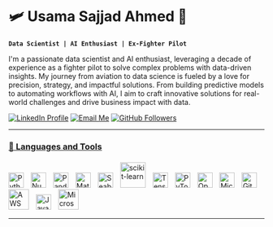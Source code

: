 # 🛩️ Usama Sajjad Ahmed 🤖 

**`Data Scientist | AI Enthusiast | Ex-Fighter Pilot`**

I'm a passionate data scientist and AI enthusiast, leveraging a decade of experience as a fighter pilot to solve complex problems with data-driven insights. My journey from aviation to data science is fueled by a love for precision, strategy, and impactful solutions. From building predictive models to automating workflows with AI, I aim to craft innovative solutions for real-world challenges and drive business impact with data.

   <p align="left">
      <a href="https://www.linkedin.com/in/usama-sajjad-ahmed/">
         <img alt="LinkedIn Profile" title="Connect with me on LinkedIn" src="https://custom-icon-badges.demolab.com/badge/-Connect-blue?style=for-the-badge&logo=linkedin&logoColor=white"/></a> 
      <a href="mailto:usamasajjadahmed19@gmail.com">
         <img alt="Email Me" title="Email Me" src="https://custom-icon-badges.demolab.com/badge/-Email-red?style=for-the-badge&logo=gmail&logoColor=white"/></a> 
      <a href="https://github.com/usamasajjadahmed">
         <img alt="GitHub Followers" title="Follow me on GitHub" src="https://custom-icon-badges.demolab.com/github/followers/usamasajjadahmed?color=236ad3&labelColor=1155ba&style=for-the-badge&logo=person-add&label=Follow&logoColor=white"/></a>
      <a href="https://github.com/usamasajjadahmed?tab=repositories&sort=stargazers">
   </p>

---

### 🧰 Languages and Tools
  
<p>
  <a href="https://www.python.org/" target="_blank" style="text-decoration: none;">
    <img src="https://cdn.jsdelivr.net/gh/devicons/devicon/icons/python/python-original.svg" alt="Python" title="Python" style="padding-right: 10px; width: 30px;" />
  </a>
  <a href="https://numpy.org/" target="_blank" style="text-decoration: none;">
    <img src="https://cdn.jsdelivr.net/gh/devicons/devicon/icons/numpy/numpy-original.svg" alt="NumPy" title="NumPy" style="padding-right: 10px; width: 30px;" />
  </a>
  <a href="https://pandas.pydata.org/" target="_blank" style="text-decoration: none;">
    <img src="https://cdn.jsdelivr.net/gh/devicons/devicon/icons/pandas/pandas-original.svg" alt="Pandas" title="Pandas" style="padding-right: 10px; width: 30px;" />
  </a>
  <a href="https://matplotlib.org/" target="_blank" style="text-decoration: none;">
    <img src="https://upload.wikimedia.org/wikipedia/commons/thumb/0/01/Created_with_Matplotlib-logo.svg/2048px-Created_with_Matplotlib-logo.svg.png" alt="Matplotlib" title="Matplotlib" style="padding-right: 10px; width: 30px;" />
  </a>
  <a href="https://seaborn.pydata.org/" target="_blank" style="text-decoration: none;">
    <img src="https://seaborn.pydata.org/_images/logo-mark-lightbg.svg" alt="Seaborn" title="Seaborn" style="padding-right: 10px; width: 30px;" />
  </a>
  <a href="https://scikit-learn.org/" target="_blank" style="text-decoration: none;">
    <img src="https://scikit-learn.org/stable/_static/scikit-learn-logo-small.png" alt="scikit-learn" title="scikit-learn" style="padding-right: 10px; padding-top: 5px; width: 50px;" />
  </a>
  <a href="https://www.tensorflow.org/" target="_blank" style="text-decoration: none;">
    <img src="https://cdn.jsdelivr.net/gh/devicons/devicon/icons/tensorflow/tensorflow-original.svg" alt="TensorFlow" title="TensorFlow" style="padding-right: 10px; width: 30px;" />
  </a>
  <a href="https://pytorch.org/" target="_blank" style="text-decoration: none;">
    <img src="https://cdn.jsdelivr.net/gh/devicons/devicon/icons/pytorch/pytorch-original.svg" alt="PyTorch" title="PyTorch" style="padding-right: 10px; width: 30px;" />
  </a>
  <a href="https://opencv.org/" target="_blank" style="text-decoration: none;">
    <img src="https://cdn.jsdelivr.net/gh/devicons/devicon/icons/opencv/opencv-original.svg" alt="OpenCV" title="OpenCV" style="padding-right: 10px; width: 30px;" />
  </a>
  <a href="https://www.microsoft.com/en-us/sql-server" target="_blank" style="text-decoration: none;">
    <img src="https://www.svgrepo.com/show/303229/microsoft-sql-server-logo.svg" alt="Microsoft SQL Server" title="Microsoft SQL Server" style="padding-right: 10px; width: 30px;" />
  </a>
  <a href="https://git-scm.com/" target="_blank" style="text-decoration: none;">
    <img src="https://cdn.jsdelivr.net/gh/devicons/devicon/icons/git/git-original.svg" alt="Git" title="Git" style="padding-right: 10px; width: 30px;" />
  </a>
  <a href="https://aws.amazon.com/" target="_blank" style="text-decoration: none;">
    <img src="https://logos-world.net/wp-content/uploads/2021/08/Amazon-Web-Services-AWS-Emblem.png" alt="AWS" title="AWS" style="padding-right: 10px; width: 40px;" />
  </a>
  <a href="https://www.javascript.com/" target="_blank" style="text-decoration: none;">
    <img src="https://cdn.jsdelivr.net/gh/devicons/devicon/icons/javascript/javascript-original.svg" alt="JavaScript" title="JavaScript" style="padding-right: 10px; width: 30px;" />
  </a>
  <a href="https://www.microsoft.com/en-us/microsoft-365" target="_blank" style="text-decoration: none;">
    <img src="https://empist.com/wp-content/uploads/2023/09/Microsoft-365.png" alt="Microsoft Office 365" title="Microsoft Office 365" style="padding-right: 10px; width: 40px;" />
  </a>
</p>



---
